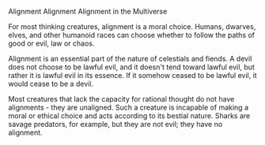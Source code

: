 Alignment
Alignment
Alignment in the Multiverse
<p>
  For most thinking creatures, alignment is a moral choice. Humans, dwarves, elves, and other humanoid races can choose whether to follow the paths of good or evil, law or chaos.
</p>
<p>
  Alignment is an essential part of the nature of celestials and fiends. A devil does not choose to be lawful evil, and it doesn't tend toward lawful evil, but rather it is lawful evil in its essence. If it somehow ceased to be lawful evil, it would cease to be a devil.
</p>
<p>
  Most creatures that lack the capacity for rational thought do not have alignments - they are unaligned. Such a creature is incapable of making a moral or ethical choice and acts according to its bestial nature. Sharks are savage predators, for example, but they are not evil; they have no alignment.
</p>